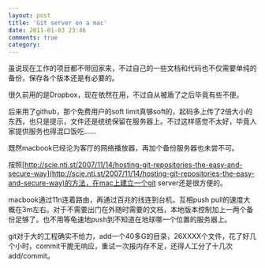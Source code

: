 ```yaml
---
layout: post
title: 'Git server on a mac'
date: 2011-01-03 23:46
comments: true
category: 
---
```

    

虽说现在工作的项目都不带回家来，不过自己的一些文档和代码也不仅需要单纯的备份，保存各个版本还是有必要的。

很久前用的是Dropbox，现在依然在用，不过自从被盾了之后毕竟有些不便。

后来用了github，那个免费用户的soft limit真够soft的，起码多上传了2倍大小的东西，也只是提示，文件还是统统保留在服务器上。不过这样感觉不太好，毕竟人家提供服务也得混口饭吃……

既然macbook已经沦为客厅的网络播放器，再加个备份服务器也未尝不可。

按照[http://scie.nti.st/2007/11/14/hosting-git-repositories-the-easy-and-secure-way](http://scie.nti.st/2007/11/14/hosting-git-repositories-the-easy-and-secure-way)的方法，在mac上建立一个git server还是很方便的。

macbook通过11n连着路由，再通过百兆的线连到台机，互相push pull的速度大概在3m左右。对于不需要出门在外随时需要的文档，本地版本控制加上一两个备份足够了。也不用等龟速地push到不知道在地球哪一个位置的服务器上。

git对于大的工程确实不给力，add一个40多G的目录，26XXXX个文件，花了好几个小时，commit干脆无响应，重试一次报内存不足，还得人工分了十几次add/commit。
